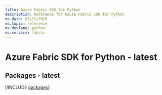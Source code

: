```yaml
---
title: Azure Fabric SDK for Python
description: Reference for Azure Fabric SDK for Python
ms.date: 07/21/2025
ms.topic: reference
ms.devlang: python
ms.service: fabric
---
```

# Azure Fabric SDK for Python - latest
## Packages - latest
[!INCLUDE [packages](fabric-index.md)]